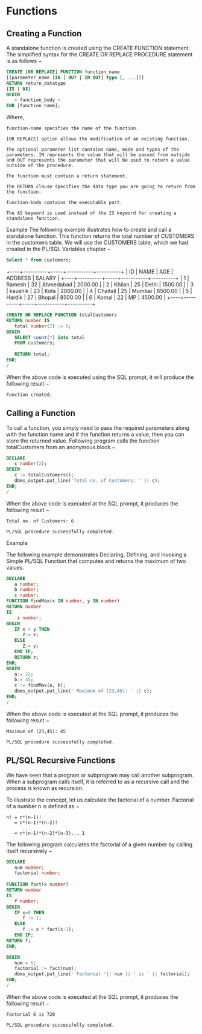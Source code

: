# Functions

## Creating a Function
A standalone function is created using the CREATE FUNCTION statement. The simplified syntax for the CREATE OR REPLACE PROCEDURE statement is as follows −
```sql
CREATE [OR REPLACE] FUNCTION function_name 
[(parameter_name [IN | OUT | IN OUT] type [, ...])] 
RETURN return_datatype 
{IS | AS} 
BEGIN 
   < function_body > 
END [function_name];
```



Where,
```
function-name specifies the name of the function.

[OR REPLACE] option allows the modification of an existing function.

The optional parameter list contains name, mode and types of the parameters. IN represents the value that will be passed from outside and OUT represents the parameter that will be used to return a value outside of the procedure.

The function must contain a return statement.

The RETURN clause specifies the data type you are going to return from the function.

function-body contains the executable part.

The AS keyword is used instead of the IS keyword for creating a standalone function.
```

Example
The following example illustrates how to create and call a standalone function. This function returns the total number of CUSTOMERS in the customers table.
We will use the CUSTOMERS table, which we had created in the PL/SQL Variables chapter −
```sql
Select * from customers; 
``` 
+----+----------+-----+-----------+----------+ 
| ID | NAME     | AGE | ADDRESS   | SALARY   | 
+----+----------+-----+-----------+----------+ 
|  1 | Ramesh   |  32 | Ahmedabad |  2000.00 | 
|  2 | Khilan   |  25 | Delhi     |  1500.00 | 
|  3 | kaushik  |  23 | Kota      |  2000.00 | 
|  4 | Chaitali |  25 | Mumbai    |  6500.00 | 
|  5 | Hardik   |  27 | Bhopal    |  8500.00 | 
|  6 | Komal    |  22 | MP        |  4500.00 | 
+----+----------+-----+-----------+----------+  

```sql
CREATE OR REPLACE FUNCTION totalCustomers 
RETURN number IS 
   total number(2) := 0; 
BEGIN 
   SELECT count(*) into total 
   FROM customers; 
    
   RETURN total; 
END; 
/
```

When the above code is executed using the SQL prompt, it will produce the following result −
```
Function created.
```

## Calling a Function
To call a function, you simply need to pass the required parameters along with the function name and if the function returns a value, then you can store the returned value. Following program calls the function totalCustomers from an anonymous block −
```sql
DECLARE 
   c number(2); 
BEGIN 
   c := totalCustomers(); 
   dbms_output.put_line('Total no. of Customers: ' || c); 
END; 
/
```

When the above code is executed at the SQL prompt, it produces the following result −
```
Total no. of Customers: 6  

PL/SQL procedure successfully completed. 
```

Example

The following example demonstrates Declaring, Defining, and Invoking a Simple PL/SQL Function that computes and returns the maximum of two values.
```sql
DECLARE 
   a number; 
   b number; 
   c number; 
FUNCTION findMax(x IN number, y IN number)  
RETURN number 
IS 
    z number; 
BEGIN 
   IF x > y THEN 
      z:= x; 
   ELSE 
      Z:= y; 
   END IF;  
   RETURN z; 
END; 
BEGIN 
   a:= 23; 
   b:= 45;  
   c := findMax(a, b); 
   dbms_output.put_line(' Maximum of (23,45): ' || c); 
END; 
/ 
```

When the above code is executed at the SQL prompt, it produces the following result −
```
Maximum of (23,45): 45   

PL/SQL procedure successfully completed. 
```

## PL/SQL Recursive Functions
We have seen that a program or subprogram may call another subprogram. When a subprogram calls itself, it is referred to as a recursive call and the process is known as recursion.

To illustrate the concept, let us calculate the factorial of a number. Factorial of a number n is defined as −
```
n! = n*(n-1)! 
   = n*(n-1)*(n-2)! 
      ... 
   = n*(n-1)*(n-2)*(n-3)... 1 
```

The following program calculates the factorial of a given number by calling itself recursively −
```sql
DECLARE 
   num number; 
   factorial number;  
   
FUNCTION fact(x number) 
RETURN number  
IS 
   f number; 
BEGIN 
   IF x=0 THEN 
      f := 1; 
   ELSE 
      f := x * fact(x-1); 
   END IF; 
RETURN f; 
END;  

BEGIN 
   num:= 6; 
   factorial := fact(num); 
   dbms_output.put_line(' Factorial '|| num || ' is ' || factorial); 
END; 
/
```

When the above code is executed at the SQL prompt, it produces the following result −
```
Factorial 6 is 720 
  
PL/SQL procedure successfully completed.
```

